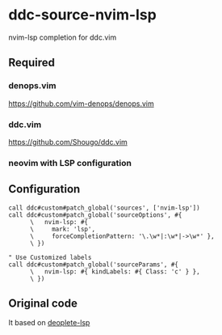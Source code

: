 # ddc-source-nvim-lsp

nvim-lsp completion for ddc.vim

## Required

### denops.vim

https://github.com/vim-denops/denops.vim

### ddc.vim

https://github.com/Shougo/ddc.vim

### neovim with LSP configuration

## Configuration

```vim
call ddc#custom#patch_global('sources', ['nvim-lsp'])
call ddc#custom#patch_global('sourceOptions', #{
      \   nvim-lsp: #{
      \     mark: 'lsp',
      \     forceCompletionPattern: '\.\w*|:\w*|->\w*' },
      \ })

" Use Customized labels
call ddc#custom#patch_global('sourceParams', #{
      \   nvim-lsp: #{ kindLabels: #{ Class: 'c' } },
      \ })
```

## Original code

It based on [deoplete-lsp](https://github.com/deoplete-plugins/deoplete-lsp)
